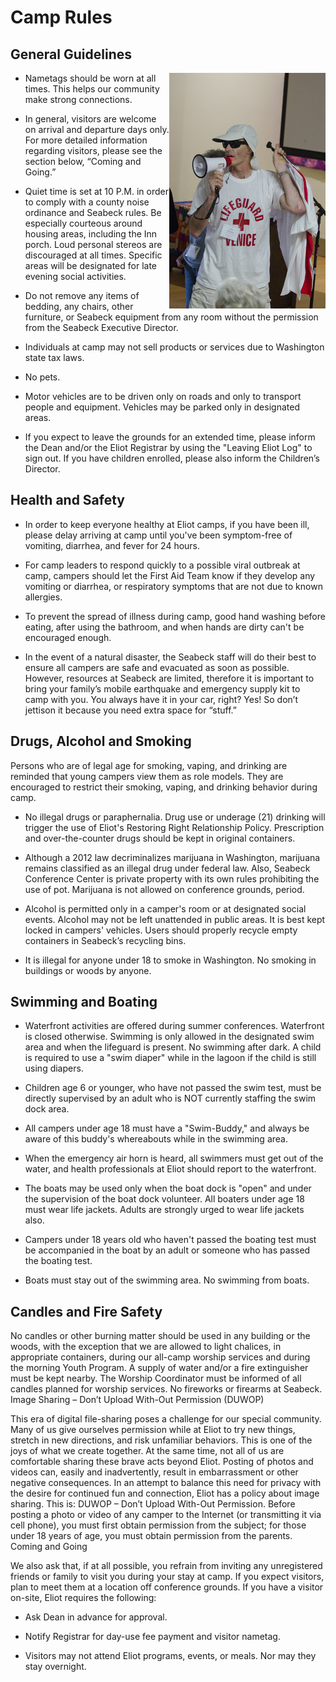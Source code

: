 # Camp Rules

## General Guidelines

<img src="/content/img/Lifeguard.jpg"
    alt="Lifeguard explaining waterfront rules"
    align="right" />

- Nametags should be worn at all times. This helps our community make strong connections.

- In general, visitors are welcome on arrival and departure days only. For more detailed information regarding visitors, please see the section below, “Coming and Going.”

- Quiet time is set at 10 P.M. in order to comply with a county noise ordinance and Seabeck rules. Be especially courteous around housing areas, including the Inn porch. Loud personal stereos are discouraged at all times. Specific areas will be designated for late evening social activities.

- Do not remove any items of bedding, any chairs, other furniture, or Seabeck equipment from any room without the permission from the Seabeck Executive Director.

- Individuals at camp may not sell products or services due to Washington state tax laws.

- No pets.

- Motor vehicles are to be driven only on roads and only to transport people and equipment. Vehicles may be parked only in designated areas.

- If you expect to leave the grounds for an extended time, please inform the Dean and/or the Eliot Registrar by using the "Leaving Eliot Log" to sign out. If you have children enrolled, please also inform the Children’s Director.

## Health and Safety

- In order to keep everyone healthy at Eliot camps, if you have been ill, please delay arriving at camp until you've been symptom-free of vomiting, diarrhea, and fever for 24 hours.

- For camp leaders to respond quickly to a possible viral outbreak at camp, campers should let the First Aid Team know if they develop any vomiting or diarrhea, or respiratory symptoms that are not due to known allergies.

- To prevent the spread of illness during camp, good hand washing before eating, after using the bathroom, and when hands are dirty can't be encouraged enough.

- In the event of a natural disaster, the Seabeck staff will do their best to ensure all campers are safe and evacuated as soon as possible. However, resources at Seabeck are limited, therefore it is important to bring your family’s mobile earthquake and emergency supply kit to camp with you. You always have it in your car, right? Yes! So don’t jettison it because you need extra space for “stuff.”

## Drugs, Alcohol and Smoking

Persons who are of legal age for smoking, vaping, and drinking are reminded that young campers view them as role models. They are encouraged to restrict their smoking, vaping, and drinking behavior during camp.

- No illegal drugs or paraphernalia. Drug use or underage (21) drinking will trigger the use of Eliot's Restoring Right Relationship Policy. Prescription and over-the-counter drugs should be kept in original containers.

- Although a 2012 law decriminalizes marijuana in Washington, marijuana remains classified as an illegal drug under federal law. Also, Seabeck Conference Center is private property with its own rules prohibiting the use of pot. Marijuana is not allowed on conference grounds, period.

- Alcohol is permitted only in a camper's room or at designated social events. Alcohol may not be left unattended in public areas. It is best kept locked in campers' vehicles. Users should properly recycle empty containers in Seabeck’s recycling bins.

- It is illegal for anyone under 18 to smoke in Washington. No smoking in buildings or woods by anyone.

## Swimming and Boating

- Waterfront activities are offered during summer conferences. Waterfront is closed otherwise.
Swimming is only allowed in the designated swim area and when the lifeguard is present. No swimming after dark.
A child is required to use a "swim diaper" while in the lagoon if the child is still using diapers.

- Children age 6 or younger, who have not passed the swim test, must be directly supervised by an adult who is NOT currently staffing the swim dock area.

- All campers under age 18 must have a "Swim-Buddy," and always be aware of this buddy's whereabouts while in the swimming area.

- When the emergency air horn is heard, all swimmers must get out of the water, and health professionals at Eliot should report to the waterfront.

- The boats may be used only when the boat dock is "open" and under the supervision of the boat dock volunteer. All boaters under age 18 must wear life jackets. Adults are strongly urged to wear life jackets also.

- Campers under 18 years old who haven't passed the boating test must be accompanied in the boat by an adult or someone who has passed the boating test.

- Boats must stay out of the swimming area. No swimming from boats.

## Candles and Fire Safety

No candles or other burning matter should be used in any building or the woods, with the exception that we are allowed to light chalices, in appropriate containers, during our all-camp worship services and during the morning Youth Program. A supply of water and/or a fire extinguisher must be kept nearby. The Worship Coordinator must be informed of all candles planned for worship services. No fireworks or firearms at Seabeck.
Image Sharing – Don’t Upload With-Out Permission (DUWOP)

This era of digital file-sharing poses a challenge for our special community. Many of us give ourselves permission while at Eliot to try new things, stretch in new directions, and risk unfamiliar behaviors. This is one of the joys of what we create together. At the same time, not all of us are comfortable sharing these brave acts beyond Eliot. Posting of photos and videos can, easily and inadvertently, result in embarrassment or other negative consequences. In an attempt to balance this need for privacy with the desire for continued fun and connection, Eliot has a policy about image sharing. This is: DUWOP – Don’t Upload With-Out Permission. Before posting a photo or video of any camper to the Internet (or transmitting it via cell phone), you must first obtain permission from the subject; for those under 18 years of age, you must obtain permission from the parents.
Coming and Going

We also ask that, if at all possible, you refrain from inviting any unregistered friends or family to visit you during your stay at camp. If you expect visitors, plan to meet them at a location off conference grounds. If you have a visitor on-site, Eliot requires the following:

- Ask Dean in advance for approval.

- Notify Registrar for day-use fee payment and visitor nametag.

- Visitors may not attend Eliot programs, events, or meals. Nor may they stay overnight.

